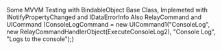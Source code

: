 Some MVVM Testing with BindableObject Base Class, Implemeted with INotifyPropertyChanged and IDataErrorInfo
Also RelayCommand and UICommand (ConsoleLogCommand = new UICommand1("ConsoleLog", new RelayCommandHandlerObject(ExecuteConsoleLog2), "Console Log", "Logs to the console");)
